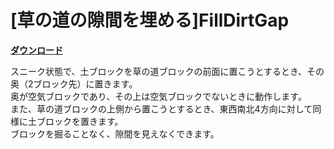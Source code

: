 # [草の道の隙間を埋める]FillDirtGap

[**ダウンロード**](https://github.com/eyeq/mod-1.11.2-FillDirtGap/releases/download/1.0/1.11.2-FillDirtGap-1.0.jar)

スニーク状態で、土ブロックを草の道ブロックの前面に置こうとするとき、その奥（2ブロック先）に置きます。  
奥が空気ブロックであり、その上は空気ブロックでないときに動作します。  
また、草の道ブロックの上側から置こうとするとき、東西南北4方向に対して同様に土ブロックを置きます。  
ブロックを掘ることなく、隙間を見えなくできます。  
